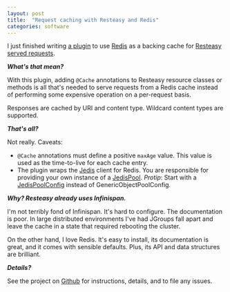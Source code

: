 ```yaml
---
layout: post
title:  "Request caching with Resteasy and Redis"
categories: software
---
```


I just finished writing [a plugin][resteasy-cache-redis] to use [Redis][redis]
as a backing cache for [Resteasy served requests][restesy-cache-core].

___What's that mean?___

With this plugin, adding `@Cache` annotations to Resteasy resource classes or
methods is all that's needed to serve requests from a Redis cache instead of
performing some expensive operation on a per-request basis.

Responses are cached by URI and content type. Wildcard content types are
supported.

___That's all?___

Not really. Caveats:

- `@Cache` annotations must define a positive `maxAge` value. This value is used
as the time-to-live for each cache entry.
- The plugin wraps the [Jedis][jedis] client for Redis. You are responsible for
providing your own instance of a [JedisPool][jedis-pool]. _Protip_: Start with a
[JedisPoolConfig][jedis-pool-config] instead of GenericObjectPoolConfig.

___Why? Resteasy already uses Infinispan.___

I'm not terribly fond of Infinispan. It's hard to configure. The documentation
is poor. In large distributed environments I've had JGroups fall apart and
leave the cache in a state that required rebooting the cluster.

On the other hand, I love Redis. It's easy to install, its documentation is
great, and it comes with sensible defaults. Plus, its API and data structures
are brilliant.

___Details?___

See the project on [Github][resteasy-cache-redis] for instructions, details,
and to file any issues.

[resteasy-cache-redis]: https://github.com/samolsen/resteasy-cache-redis
[redis]: http://redis.io
[restesy-cache-core]: https://docs.jboss.org/resteasy/docs/3.0.10.Final/userguide/html/Cache_NoCache_CacheControl.html
[jedis]: https://github.com/xetorthio/jedis
[jedis-pool]: https://github.com/xetorthio/jedis/blob/master/src/main/java/redis/clients/jedis/JedisPool.java
[jedis-pool-config]: https://github.com/xetorthio/jedis/blob/master/src/main/java/redis/clients/jedis/JedisPoolConfig.java
